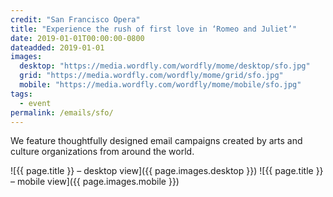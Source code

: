 ```yaml
---
credit: "San Francisco Opera"
title: "Experience the rush of first love in ​​‘Romeo and Juliet’"
date: 2019-01-01T00:00:00-0800
dateadded: 2019-01-01
images:
  desktop: "https://media.wordfly.com/wordfly/mome/desktop/sfo.jpg"
  grid: "https://media.wordfly.com/wordfly/mome/grid/sfo.jpg"
  mobile: "https://media.wordfly.com/wordfly/mome/mobile/sfo.jpg"
tags:
  - event
permalink: /emails/sfo/
---
```

We feature thoughtfully designed email campaigns created by arts and culture organizations from around the world.

![{{ page.title }} – desktop view]({{ page.images.desktop }})
![{{ page.title }} – mobile view]({{ page.images.mobile }})
